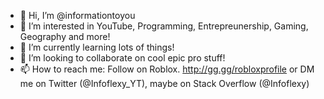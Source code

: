 - 👋 Hi, I’m @informationtoyou
- 👀 I’m interested in YouTube, Programming, Entrepreunership, Gaming, Geography and more!
- 🌱 I’m currently learning lots of things!
- 💞️ I’m looking to collaborate on cool epic pro stuff!
- 📫 How to reach me: Follow on Roblox. http://gg.gg/robloxprofile or DM me on Twitter (@Infoflexy_YT), maybe on Stack Overflow (@Infoflexy)

<!---
informationtoyou/informationtoyou is a ✨ special ✨ repository because its `README.md` (this file) appears on your GitHub profile.
You can click the Preview link to take a look at your changes.
--->
